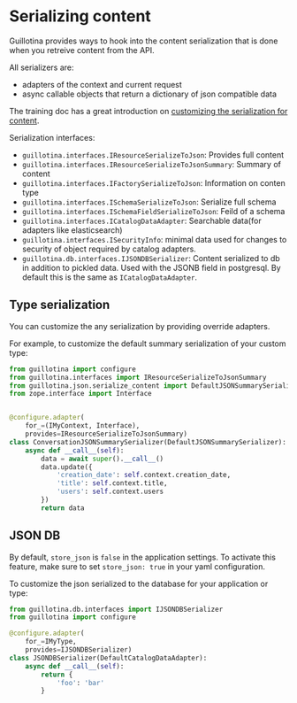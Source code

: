 # Serializing content

Guillotina provides ways to hook into the content serialization
that is done when you retreive content from the API.

All serializers are:

- adapters of the context and current request
- async callable objects that return a dictionary of json compatible data

The training doc has a great introduction on
[customizing the serialization for content](../training/extending/serialize.html).


Serialization interfaces:

- `guillotina.interfaces.IResourceSerializeToJson`: Provides full content
- `guillotina.interfaces.IResourceSerializeToJsonSummary`: Summary of content
- `guillotina.interfaces.IFactorySerializeToJson`: Information on conten type
- `guillotina.interfaces.ISchemaSerializeToJson`: Serialize full schema
- `guillotina.interfaces.ISchemaFieldSerializeToJson`: Feild of a schema
- `guillotina.interfaces.ICatalogDataAdapter`: Searchable data(for adapters like elasticsearch)
- `guillotina.interfaces.ISecurityInfo`: minimal data used for changes
  to security of object required by catalog adapters.
- `guillotina.db.interfaces.IJSONDBSerializer`: Content serialized to db
  in addition to pickled data. Used with the JSONB field in postgresql.
  By default this is the same as `ICatalogDataAdapter`.


## Type serialization

You can customize the any serialization by providing override adapters.

For example, to customize the default summary serialization of your custom type:

```python
from guillotina import configure
from guillotina.interfaces import IResourceSerializeToJsonSummary
from guillotina.json.serialize_content import DefaultJSONSummarySerializer
from zope.interface import Interface


@configure.adapter(
    for_=(IMyContext, Interface),
    provides=IResourceSerializeToJsonSummary)
class ConversationJSONSummarySerializer(DefaultJSONSummarySerializer):
    async def __call__(self):
        data = await super().__call__()
        data.update({
            'creation_date': self.context.creation_date,
            'title': self.context.title,
            'users': self.context.users
        })
        return data
```


## JSON DB

By default, `store_json` is `false` in the application settings. To activate this
feature, make sure to set `store_json: true` in your yaml configuration.

To customize the json serialized to the database for your application or type:

```python
from guillotina.db.interfaces import IJSONDBSerializer
from guillotina import configure

@configure.adapter(
    for_=IMyType,
    provides=IJSONDBSerializer)
class JSONDBSerializer(DefaultCatalogDataAdapter):
    async def __call__(self):
        return {
            'foo': 'bar'
        }
```

